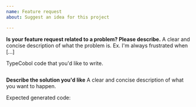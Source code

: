 ```yaml
---
name: Feature request
about: Suggest an idea for this project

---
```


**Is your feature request related to a problem? Please describe.**
A clear and concise description of what the problem is. Ex. I'm always frustrated when [...]

TypeCobol code that you'd like to write.
```cobol

```



**Describe the solution you'd like**
A clear and concise description of what you want to happen.

Expected generated code:
```cobol

```
